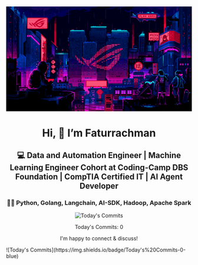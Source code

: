 <div align="center">
  
  ![Banner GIF](images/desktop-neon-gaming.gif)

  # Hi, 👋 I’m Faturrachman

  ## 💻 Data and Automation Engineer | Machine Learning Engineer Cohort at Coding-Camp DBS Foundation | CompTIA Certified IT | AI Agent Developer

  ### 👩‍💻 Python, Golang, Langchain, AI-SDK, Hadoop, Apache Spark

  ![Today's Commits](https://img.shields.io/badge/Today's%20Commits-0-blue)

  Today's Commits: 0

  I'm happy to connect & discuss!
</div>
![Today's Commits](https://img.shields.io/badge/Today's%20Commits-0-blue)

